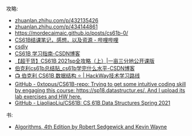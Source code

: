 攻略:

- [zhuanlan.zhihu.com/p/432135426](https://zhuanlan.zhihu.com/p/432135426)
- [zhuanlan.zhihu.com/p/434144861](https://zhuanlan.zhihu.com/p/434144861)
- https://mordecaimaic.github.io/posts/cs61b-0/
- [CS61B结课笔记，感想，以及资源 - 哔哩哔哩](https://www.bilibili.com/read/cv18985812/)
- [csdiy](https://csdiy.wiki/%E6%95%B0%E6%8D%AE%E7%BB%93%E6%9E%84%E4%B8%8E%E7%AE%97%E6%B3%95/CS61B/?h=cs61)
- [CS61B 学习指南-CSDN博客](https://blog.csdn.net/li12ji34an/article/details/105821558)
- [【超干货】CS61B 2021sp全攻略（上）|一亩三分地公开课版](https://www.1point3acres.com/bbs/thread-908806-1-1.html)
- [伯克利cs61b总结贴\_cs61b学完什么水平-CSDN博客](https://blog.csdn.net/qq_45698833/article/details/116300847)
- [📺 伯克利 CS61B 数据结构 ⭐️ | HackWay技术学习路线](https://hackway.org/docs/cs/freshman/datastructure/cs61b)
- [GitHub - 0xtopus/CS61B-repo: Trying to get some intuitive coding skill by engaging this course: https://sp18.datastructur.es/. And I upload its lab exercises and HW here.](https://github.com/0xtopus/CS61B-repo)
- [GitHub - LiaoliaoLiu/CS61B: CS 61B Data Structures Spring 2021](https://github.com/LiaoliaoLiu/CS61B/)

书:

- [Algorithms, 4th Edition by Robert Sedgewick and Kevin Wayne](https://algs4.cs.princeton.edu/home/)